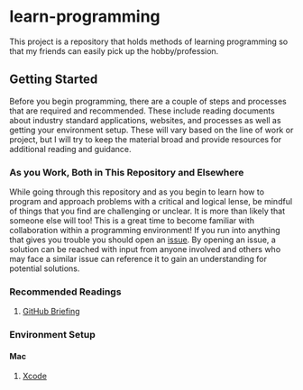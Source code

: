 # learn-programming

This project is a repository that holds methods of learning programming so that
my friends can easily pick up the hobby/profession.

## Getting Started

Before you begin programming, there are a couple of steps and processes that are
required and recommended. These include reading documents about industry
standard applications, websites, and processes as well as getting your
environment setup. These will vary based on the line of work or project, but I
will try to keep the material broad and provide resources for additional reading
and guidance.

### As you Work, Both in This Repository and Elsewhere

While going through this repository and as you begin to learn how to program and
approach problems with a critical and logical lense, be mindful of things that
you find are challenging or unclear. It is more than likely that someone else
will too! This is a great time to become familiar with collaboration within a
programming environment! If you run into anything that gives you trouble you
should open an [issue](https://github.com/ajchili/learn-programming/issues/new).
By opening an issue, a solution can be reached with input from anyone involved
and others who may face a similar issue can reference it to gain an
understanding for potential solutions.

### Recommended Readings

1. [GitHub Briefing](readings/github.md)

### Environment Setup

#### Mac

1. [Xcode](readings/setup_xcode.md)
